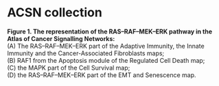 # ACSN collection

**Figure 1. The representation of the RAS–RAF–MEK–ERK pathway in the Atlas of Cancer Signalling Networks:**  
(A) The RAS–RAF–MEK–ERK part of the Adaptive Immunity, the Innate Immunity and the Cancer-Associated Fibroblasts maps;  
(B) RAF1 from the Apoptosis module of the Regulated Cell Death map;  
(C) the MAPK part of the Cell Survival map;  
(D) the RAS–RAF–MEK–ERK part of the EMT and Senescence map.  
